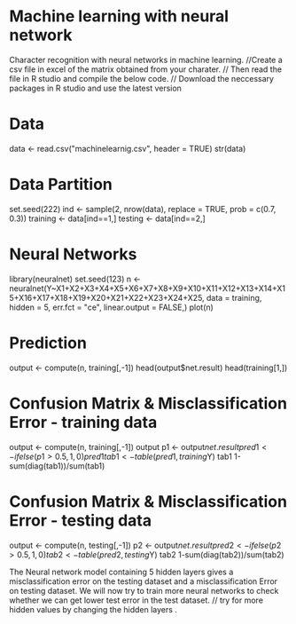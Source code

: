# Machine learning with neural network
Character recognition with neural networks in machine learning.
//Create a csv file in excel of the matrix obtained from your charater.
// Then read the file in R studio and compile the below code.
// Download the neccessary packages in R studio and use the latest version
# Data

data <- read.csv("machinelearnig.csv", header = TRUE)
str(data)



# Data Partition
set.seed(222)
ind <- sample(2, nrow(data), replace = TRUE, prob = c(0.7, 0.3))
training <- data[ind==1,]
testing <- data[ind==2,]

# Neural Networks
library(neuralnet)
set.seed(123)
n <- neuralnet(Y~X1+X2+X3+X4+X5+X6+X7+X8+X9+X10+X11+X12+X13+X14+X15+X16+X17+X18+X19+X20+X21+X22+X23+X24+X25,
               data = training,
               hidden = 5,
               err.fct = "ce",
               linear.output = FALSE,)
plot(n)

# Prediction
output <- compute(n, training[,-1])
head(output$net.result)
head(training[1,])



# Confusion Matrix & Misclassification Error - training data
output <- compute(n, training[,-1])
output
p1 <- output$net.result
pred1 <- ifelse(p1>0.5, 1, 0)
pred1
tab1 <- table(pred1, training$Y)
tab1
1-sum(diag(tab1))/sum(tab1)

# Confusion Matrix & Misclassification Error - testing data
output <- compute(n, testing[,-1])
p2 <- output$net.result
pred2 <- ifelse(p2>0.5, 1, 0)
tab2 <- table(pred2, testing$Y)
tab2
1-sum(diag(tab2))/sum(tab2)

The Neural network model containing 5 hidden layers gives a misclassification error on the testing dataset and a misclassification Error  on testing dataset. We will now try to train more neural networks to check whether we can get lower test error in the test dataset.
// try for more hidden values by changing the hidden layers .
